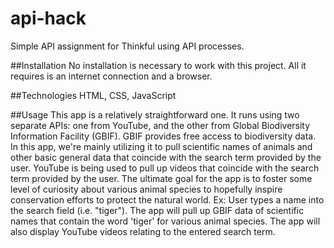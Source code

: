 # api-hack
Simple API assignment for Thinkful using API processes.

##Installation
No installation is necessary to work with this project. All it requires is an internet connection and a browser.

##Technologies
HTML, CSS, JavaScript

##Usage
This app is a relatively straightforward one. It runs using two separate APIs: one from YouTube, and the other from Global Biodiversity Information Facility (GBIF). GBIF provides free access to biodiversity data. In this app, we're mainly utilizing it to pull scientific names of animals and other basic general data that coincide with the search term provided by the user. YouTube is being used to pull up videos that coincide with the search term provided by the user. The ultimate goal for the app is to foster some level of curiosity about various animal species to hopefully inspire conservation efforts to protect the natural world.
Ex: User types a name into the search field (i.e. "tiger"). The app will pull up GBIF data of scientific names that contain the word 'tiger' for various animal species. The app will also display YouTube videos relating to the entered search term.
